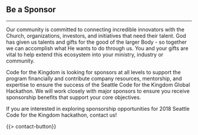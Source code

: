 ## Be a Sponsor
---

Our community is committed to connecting incredible innovators with the Church, organizations, investors, and initiatives that need their talent. God has given us talents and gifts for the good of the larger Body - so together we can accomplish what He wants to do through us. You and your gifts are vital to help extend this ecosystem into your ministry, industry or community.

Code for the Kingdom is looking for sponsors at all levels to support the program financially and contribute company resources, mentorship, and expertise to ensure the success of the Seattle Code for the Kingdom Global Hackathon.  We will work closely with major sponsors to ensure you receive sponsorship benefits that support your core objectives. 

If you are interested in exploring sponsorship opportunities for 2018 Seattle Code for the Kingdom hackathon, contact us!

{{> contact-button}}